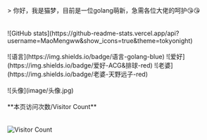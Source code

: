 <br>
<br>
<br>
> 你好，我是猫梦，目前是一位golang萌新，急需各位大佬的呵护😘😘
<br>
<br>
<br>
![GitHub stats](https://github-readme-stats.vercel.app/api?username=MaoMengww&show_icons=true&theme=tokyonight)
<br>
<br>
![语言](https://img.shields.io/badge/语言-golang-blue) 
![爱好](https://img.shields.io/badge/爱好-ACG&排球-red) 
![老婆](https://img.shields.io/badge/老婆-天野远子-red)
<br>
<br>
![头像](image/头像.jpg)
<br>
<br>
**本页访问次数/Visitor Count**
 
<br>
<br>
<br>
 
<img width="80%" src="https://count.getloli.com/@MaoMengww?theme=asoul&padding=7&offset=0&align=top&pixelated=1&darkmode=auto" alt="Visitor Count" />